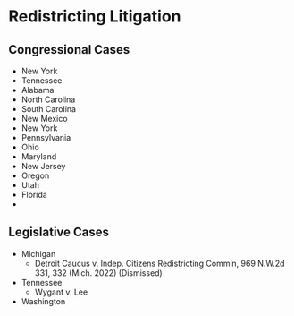# Redistricting Litigation

## Congressional Cases

- New York
- Tennessee
- Alabama
- North Carolina
- South Carolina
- New Mexico
- New York
- Pennsylvania
- Ohio
- Maryland
- New Jersey
- Oregon
- Utah
- Florida
- 


## Legislative Cases

- Michigan
     + Detroit Caucus v. Indep. Citizens Redistricting Comm’n, 969 N.W.2d 331, 332 (Mich. 2022) (Dismissed)
- Tennessee
     + Wygant v. Lee
- Washington